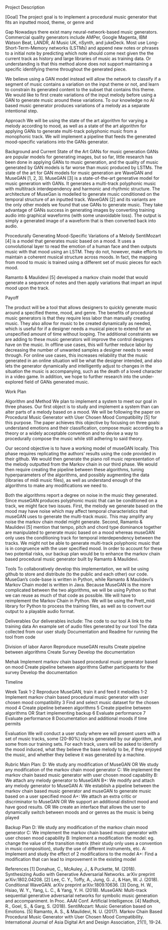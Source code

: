 Project Description

[Goal]
The project goal is to implement a procedural music generator that fits an inputted mood, theme, or genre and 

Gap
Nowadays there exist many neural-network-based music generators. Commercial quality generators include AMPer, Google Magenta, IBM Watson Beat, LANDR, AI Music UK, nSynth, and jukeDeck. Most use Long-Short-Term-Memory networks (LSTMs) and append new notes or phrases to a initial note by predicting which note should come next given the the current track as history and large libraries of music as training data. Or understanding is that this method alone does not support maintaining a specific identifying theme throughout the generated piece.

We believe using a GAN model instead will allow the network to classify if a segment of music contains a variation on the input theme or not, and learn to constrain its generated content to the subset that contains this theme. We would like to first create variations of the input melody before using a GAN to generate music around these variations. To our knowledge no AI based music generator produces variations of a melody as a separate intentional step.

Approach
We will be using the state of the art algorithm for varying a melody according to mood, as well as a state of the art algorithm for applying GANs to generate multi-track polyphonic music from a monophonic track. We will implement a pipeline that feeds the generated mood-specific variations into the GANs generator.

Background and Current State of the Art
GANs for music generation
GANs are popular models for generating images, but so far, little research has been done in applying GANs to music generation, and the quality of music generated by GAN models is far worse than music produced by LSTMs. The state of the art for GAN models for music generation are WaveGAN and MuseGAN [1, 2, 3]. MuseGAN [3] is a state-of-the-art generative model for music generation with GANs. It generates a multi-track polyphonic music with multitrack interdependency and harmonic and rhythmic structure. The architecture of MuseGan is modelled to generate music conditioned on the temporal structure of an inputted track. WaveGAN [2] and its variants are the only other models we found that use GANs to generate music. They take advantage of GANs success in generating images by converting training audio into graphical waveforms (with some unavoidable loss). The output is simply a generated image of a waveform that is then converted back into audio.

Procedurally Generating Mood-Specific Variations of a Melody
SentiMozart [4] is a model that generates music based on a mood. It uses a convolutional layer to read the emotion of a human face and then outputs music with that mood using an LSTM. They do not, however, make efforts to maintain a coherent musical structure across moods. In fact, the mapping from mood to music is trained using a different set of music pieces for each mood.

Ramanto & Maulidevi [5] developed a markov chain model that would generate a sequence of notes and then apply variations that impart an input mood upon the track.

Payoff

The product will be a tool that allows designers to quickly generate music around a specified theme, mood, and genre. The benefits of procedural music generators is that they require less labor than manually creating music. They also allow for music to be created dynamically as needed, which is useful for if a designer needs a musical piece to extend for an unspecified amount of time without looping. The additional constraints we are adding to these music generators will improve the control designers have on the music. In offline use cases, this will further reduce labor by decreasing the number of unwanted samples a designer needs to weed through. For online use cases, this increases reliability that the music generated in an online situation will be what the designer intended, and also lets the generator dynamically and intelligently adjust to changes in the situation the music is accompanying, such as the death of a loved character in a video game. In addition, we hope to further research into the under-explored field of GANs generated music.


Work Plan

Algorithm and Method
We plan to implement a system to meet our goal in three phases. Our first object is to study and implement a system than can alter parts of a melody based on a mood. We will be following the paper on Procedural Music Generator with User Chosen Mood Compatibility [5] for this purpose. The paper achieves this objective by focusing on three goals: understand emotions and their classification, compose music according to a theory or a widely acceptable convention and to devise a way to procedurally compose the music while still adhering to said theory.

Our second objective is to have a working model of museGAN locally. This phase requires replicating the authors’ results using the code provided in their github. We would then generate the piano roll music representation of the melody outputted from the Markov chain in our third phase. We would then require creating the pipeline between these algorithms, tuning hyperparameters of the algorithms, and possibly augmenting the data (libraries of midi music files), as well as understand enough of the algorithms to make any modifications we need to.

Both the algorithms report a degree on noise in the music they generated. Since museGAN produces polyphonic music that can be conditioned on a track, we might face two issues. First, the melody we generate based on the mood may have noise which may affect temporal characteristics that museGAN uses to generate the multi-track music. This may amplify any noise the markov chain model might generate. Second, Ramanto & Maulidevi [5] mention that tempo, pitch and chord type dominance together are manipulated to generate music based on a mood whereas museGAN only uses the conditioning track for temporal interdependency between the tracks. We might not be able to generate multi-track polyphonic music that is in congruence with the user specified mood. In order to account for these two potential risks, our backup plan would be to enhance the markov chain based procedural music generator built by Ramanto & Maulidevi.

Tools
To collaboratively develop this implementation, we will be using github to store and distribute (to the public and each other) our code. MuseGan’s code-base is written in Python, while Ramanto & Maulidevi’s Markov Chain model is written in Java. Because MuseGAN is the more complicated between the two algorithms, we will be using Python so that we can reuse as much of that code as possible. We will have to reimplement the Markov Chain in Python. We will be using the Prett_midi library for Python to process the training files, as well as to convert our output to a playable audio format.

Deliverables
Our deliverables include:
The code to our tool
A link to the training data 
An example set of audio files generated by our tool
The data collected from our user study
Documentation and Readme for running the tool from code

Division of labor
Aaron
Reproduce museGAN results
Create pipeline between algorithms
Create Survey
Develop the documentation

Mehak
Implement markov chain based procedural music generator based on mood
Create pipeline between algorithms
Gather participants for the survey
Develop the documentation


Timeline



Week
Task
1-2
Reproduce MuseGAN, train it and feed it melodies
1-2
Implement markov chain based procedural music generator with user chosen mood compatibility
3
Find and select music dataset for the chosen mood
4
Create pipeline between algorithms
5
Create pipeline between algorithms OR Start implementing backup
6
Evaluate performance
7
Evaluate performance
8
Documentation and additional moods if time permits


Evaluation
We will conduct a user study where we will present users with a set of music tracks, some (20-80%) tracks generated by our algorithm, and some from our training sets. For each track, users will be asked to identify the mood induced, what they believe the base melody to be, if they enjoyed the music, and whether they believe it was generated by a machine.

Rubric
Main Plan:
D: We study any modification of MuseGAN
OR
We study any modification of the markov chain mood generator
C: We implement the markov chain based music generator with user chosen mood capability
B: We attach any melody generator to MuseGAN
B+: We modify and attach any melody generator to MuseGAN 
A: We establish a pipeline between the markov chain based music generator and museGAN to generate music based on a user specified mood
A+:  We attach an extra critic or discriminator to MuseGAN
OR
We support an additional distinct mood and have good results.
OR
We create an interface that allows the user to dynamically switch between moods and or genres as the music is being played

Backup Plan
D: We study any modification of the markov chain mood generator
C: We implement the markov chain based music generator with user chosen mood capability
B: Implement a modification the model: eg. change the value of the transition matrix (their study only uses a convention in music composition), study the use of different instruments, etc.
A: Implement and study the effect of 2 modifications to the model 
A+:  Find a modification that can lead to improvement in the existing model

References
[1] Donahue, C., McAuley, J., & Puckette, M. (2018). Synthesizing Audio with Generative Adversarial Networks. arXiv preprint arXiv:1802.04208.
[2] Lee, C. Y., Toffy, A., Jung, G. J., & Han, W. J. (2018). Conditional WaveGAN. arXiv preprint arXiv:1809.10636.
[3] Dong, H. W., Hsiao, W. Y., Yang, L. C., & Yang, Y. H. (2018). MuseGAN: Multi-track sequential generative adversarial networks for symbolic music generation and accompaniment. In Proc. AAAI Conf. Artificial Intelligence.
[4] Madhok, R., Goel, S., & Garg, S. (2018). SentiMozart: Music Generation based on Emotions.
[5] Ramanto, A. S., & Maulidevi, N. U. (2017). Markov Chain Based Procedural Music Generator with User Chosen Mood Compatibility. International Journal of Asia Digital Art and Design Association, 21(1), 19-24. 
